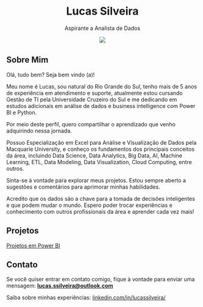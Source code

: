 <!-- Início do cabeçalho -->

<h1 align="center">Lucas Silveira</h1>

<p align="center">Aspirante a Analista de Dados</p>

<p align="center">
  <a href="https://www.linkedin.com/in/lucassilveira/">
    <img src="https://img.shields.io/badge/-LinkedIn-blue?style=flat-square&logo=Linkedin&logoColor=white&link=https://www.linkedin.com/in/lucassilveira/">
  </a>
</p>
<!-- Fim do cabeçalho -->

<!-- Início da seção sobre mim -->
## Sobre Mim

Olá, tudo bem? Seja bem vindo (a)!

Meu nome é Lucas, sou natural do Rio Grande do Sul, tenho mais de 5 anos de experiência em atendimento e suporte, atualmente estou cursando Gestão de TI pela Universidade Cruzeiro do Sul e me dedicando em estudos adicionais em análise de dados e business intelligence com Power BI e Python.

Por meio deste perfil, quero compartilhar o aprendizado que venho adquirindo nessa jornada. 

Possuo Especialização em Excel para Análise e Visualização de Dados pela Macquarie University, e conheço os fundamentos dos principais conceitos da área, incluindo Data Science, Data Analytics, Big Data, AI, Machine Learning, ETL, Data Modeling, Data Visualization, Cloud Computing, entre outros.

Sinta-se à vontade para explorar meus projetos. Estou sempre aberto a sugestões e comentários para aprimorar minhas habilidades.

Acredito que os dados são a chave para a tomada de decisões inteligentes e que podem mudar o mundo. Espero poder trocar experiências e conhecimento com outros profissionais da área e aprender cada vez mais!

<!-- Fim da seção sobre mim -->
## Projetos
[Projetos em Power BI](https://github.com/lucas-ssilveira/PowerBI-DSA.git)

<!-- Início da seção de contato -->
## Contato

Se você quiser entrar em contato comigo, fique à vontade para enviar uma mensagem: **lucas.ssilveira@outlook.com**

Saiba sobre minhas experiências: [linkedin.com/in/lucassilveira/](https://www.linkedin.com/in/lucassilveira/)

<!-- Fim da seção de contato -->



<!--
<h1 align="center">Hi 👋, I'm Lucas Silveira</h1>
<h3 align="center">Support Analyst in career transition to Data Analysis and Business Intelligence</h3>

- 🌱 I’m currently learning more about **SQL, Power BI, Python**

- 📫 How to reach me **lucas.ssilveira@outlook.com**

- 📄 Know about my experiences [https://www.linkedin.com/in/lucassilveira/](https://www.linkedin.com/in/lucassilveira/)

<h3 align="left">Connect with me:</h3>
<p align="left">
<a href="https://linkedin.com/in/lucassilveira" target="blank"><img align="center" src="https://raw.githubusercontent.com/rahuldkjain/github-profile-readme-generator/master/src/images/icons/Social/linked-in-alt.svg" alt="lucassilveira" height="30" width="40" /></a>
</p>

<h3 align="left">Languages and Tools:</h3>
<p align="left"> <a href="https://www.mysql.com/" target="_blank" rel="noreferrer"> <img src="https://raw.githubusercontent.com/devicons/devicon/master/icons/mysql/mysql-original-wordmark.svg" alt="mysql" width="40" height="40"/> </a> <a href="https://www.oracle.com/" target="_blank" rel="noreferrer"> <img src="https://raw.githubusercontent.com/devicons/devicon/master/icons/oracle/oracle-original.svg" alt="oracle" width="40" height="40"/> </a> <a href="https://www.postgresql.org" target="_blank" rel="noreferrer"> <img src="https://raw.githubusercontent.com/devicons/devicon/master/icons/postgresql/postgresql-original-wordmark.svg" alt="postgresql" width="40" height="40"/> </a> <a href="https://www.python.org" target="_blank" rel="noreferrer"> <img src="https://raw.githubusercontent.com/devicons/devicon/master/icons/python/python-original.svg" alt="python" width="40" height="40"/> </a> <a href="https://www.sqlite.org/" target="_blank" rel="noreferrer"> <img src="https://www.vectorlogo.zone/logos/sqlite/sqlite-icon.svg" alt="sqlite" width="40" height="40"/> </a> </p>
